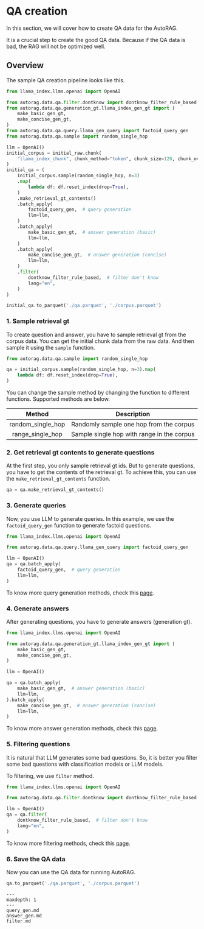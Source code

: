 # QA creation

In this section, we will cover how to create QA data for the AutoRAG.

It is a crucial step to create the good QA data. Because if the QA data is bad, the RAG will not be optimized well.

## Overview

The sample QA creation pipeline looks like this.

```python
from llama_index.llms.openai import OpenAI

from autorag.data.qa.filter.dontknow import dontknow_filter_rule_based
from autorag.data.qa.generation_gt.llama_index_gen_gt import (
    make_basic_gen_gt,
    make_concise_gen_gt,
)
from autorag.data.qa.query.llama_gen_query import factoid_query_gen
from autorag.data.qa.sample import random_single_hop

llm = OpenAI()
initial_corpus = initial_raw.chunk(
    "llama_index_chunk", chunk_method="token", chunk_size=128, chunk_overlap=5
)
initial_qa = (
    initial_corpus.sample(random_single_hop, n=3)
    .map(
        lambda df: df.reset_index(drop=True),
    )
    .make_retrieval_gt_contents()
    .batch_apply(
        factoid_query_gen,  # query generation
        llm=llm,
    )
    .batch_apply(
        make_basic_gen_gt,  # answer generation (basic)
        llm=llm,
    )
    .batch_apply(
        make_concise_gen_gt,  # answer generation (concise)
        llm=llm,
    )
    .filter(
        dontknow_filter_rule_based,  # filter don't know
        lang="en",
    )
)

initial_qa.to_parquet('./qa.parquet', './corpus.parquet')
```

### 1. Sample retrieval gt

To create question and answer, you have to sample retrieval gt from the corpus data.
You can get the initial chunk data from the raw data.
And then sample it using the `sample` function.

```python
from autorag.data.qa.sample import random_single_hop

qa = initial_corpus.sample(random_single_hop, n=3).map(
    lambda df: df.reset_index(drop=True),
)
```

You can change the sample method by changing the function to different functions.
Supported methods are below.

|      Method       |                Description                 |
|:-----------------:|:------------------------------------------:|
| random_single_hop |  Randomly sample one hop from the corpus   |
| range_single_hop  | Sample single hop with range in the corpus |


### 2. Get retrieval gt contents to generate questions

At the first step, you only sample retrieval gt ids. But to generate questions, you have to get the contents of the retrieval gt.
To achieve this, you can use the `make_retrieval_gt_contents` function.

```python
qa = qa.make_retrieval_gt_contents()
```

### 3. Generate queries

Now, you use LLM to generate queries.
In this example, we use the `factoid_query_gen` function to generate factoid questions.

```python
from llama_index.llms.openai import OpenAI

from autorag.data.qa.query.llama_gen_query import factoid_query_gen

llm = OpenAI()
qa = qa.batch_apply(
    factoid_query_gen,  # query generation
    llm=llm,
)
```

To know more query generation methods, check this [page](query_gen.md).

### 4. Generate answers

After generating questions, you have to generate answers (generation gt).

```python
from llama_index.llms.openai import OpenAI

from autorag.data.qa.generation_gt.llama_index_gen_gt import (
    make_basic_gen_gt,
    make_concise_gen_gt,
)

llm = OpenAI()

qa = qa.batch_apply(
    make_basic_gen_gt,  # answer generation (basic)
    llm=llm,
).batch_apply(
    make_concise_gen_gt,  # answer generation (concise)
    llm=llm,
)
```

To know more answer generation methods, check this [page](answer_gen.md).

### 5. Filtering questions

It is natural that LLM generates some bad questions.
So, it is better you filter some bad questions with classification models or LLM models.

To filtering, we use `filter` method.

```python
from llama_index.llms.openai import OpenAI

from autorag.data.qa.filter.dontknow import dontknow_filter_rule_based

llm = OpenAI()
qa = qa.filter(
    dontknow_filter_rule_based,  # filter don't know
    lang="en",
)
```

To know more filtering methods, check this [page](filter.md).

### 6. Save the QA data

Now you can use the QA data for running AutoRAG.

```python
qa.to_parquet('./qa.parquet', './corpus.parquet')
```

```{toctree}
---
maxdepth: 1
---
query_gen.md
answer_gen.md
filter.md
```
